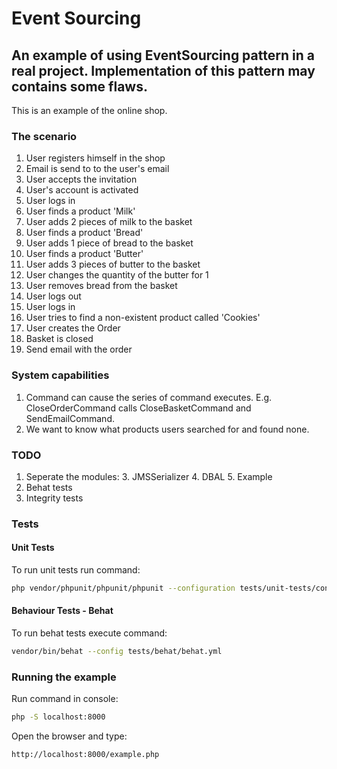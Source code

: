 Event Sourcing
==============
An example of using EventSourcing pattern in a real project. Implementation of this pattern may contains some flaws. 
-----------------------------------------------------------

This is an example of the online shop. 

### The scenario

1. User registers himself in the shop
2. Email is send to to the user's email
3. User accepts the invitation
4. User's account is activated
5. User logs in
5. User finds a product 'Milk'
6. User adds 2 pieces of milk to the basket
7. User finds a product 'Bread'
8. User adds 1 piece of bread to the basket
9. User finds a product 'Butter'
10. User adds 3 pieces of butter to the basket
11. User changes the quantity of the butter for 1
12. User removes bread from the basket
13. User logs out
14. User logs in
15. User tries to find a non-existent product called 'Cookies'
16. User creates the Order
17. Basket is closed
18. Send email with the order

### System capabilities
1. Command can cause the series of command executes. E.g. CloseOrderCommand calls CloseBasketCommand and SendEmailCommand.
2. We want to know what products users searched for and found none.

### TODO
1. Seperate the modules:
    3. JMSSerializer
    4. DBAL
    5. Example
3. Behat tests
4. Integrity tests

### Tests

#### Unit Tests

To run unit tests run command:
```bash
php vendor/phpunit/phpunit/phpunit --configuration tests/unit-tests/configuration.xml
```

#### Behaviour Tests - Behat

To run behat tests execute command:

```bash
vendor/bin/behat --config tests/behat/behat.yml 
```

### Running the example

Run command in console:

```bash
php -S localhost:8000

```

Open the browser and type:

```
http://localhost:8000/example.php
```

